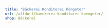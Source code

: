 ```yaml
---
title: "Bäckerei Konditorei Köngeter"
url: /alfdorf/baeckerei-konditorei-koengeter/
shop: Bäckerei
---
```

